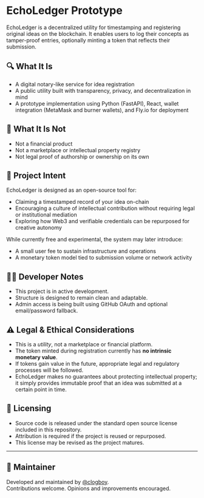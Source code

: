 # EchoLedger Prototype

EchoLedger is a decentralized utility for timestamping and registering original ideas on the blockchain. It enables users to log their concepts as tamper-proof entries, optionally minting a token that reflects their submission.

## 🔍 What It Is

- A digital notary-like service for idea registration
- A public utility built with transparency, privacy, and decentralization in mind
- A prototype implementation using Python (FastAPI), React, wallet integration (MetaMask and burner wallets), and Fly.io for deployment

## 🚫 What It Is Not

- Not a financial product
- Not a marketplace or intellectual property registry
- Not legal proof of authorship or ownership on its own

## 🎯 Project Intent

EchoLedger is designed as an open-source tool for:
- Claiming a timestamped record of your idea on-chain
- Encouraging a culture of intellectual contribution without requiring legal or institutional mediation
- Exploring how Web3 and verifiable credentials can be repurposed for creative autonomy

While currently free and experimental, the system may later introduce:
- A small user fee to sustain infrastructure and operations
- A monetary token model tied to submission volume or network activity

## 🧑‍💻 Developer Notes

- This project is in active development.
- Structure is designed to remain clean and adaptable.
- Admin access is being built using GitHub OAuth and optional email/password fallback.

## ⚠️ Legal & Ethical Considerations

- This is a *utility*, not a marketplace or financial platform.
- The token minted during registration currently has **no intrinsic monetary value**.
- If tokens gain value in the future, appropriate legal and regulatory processes will be followed.
- EchoLedger makes no guarantees about protecting intellectual property; it simply provides immutable proof that an idea was submitted at a certain point in time.

## 🔐 Licensing

- Source code is released under the standard open source license included in this repository.
- Attribution is required if the project is reused or repurposed.
- This license may be revised as the project matures.

---

## 👤 Maintainer

Developed and maintained by [@clogboy](https://github.com/clogboy).  
Contributions welcome. Opinions and improvements encouraged.  
